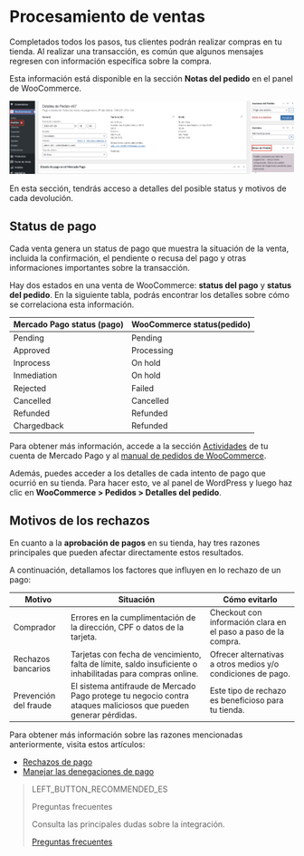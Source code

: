 # Procesamiento de ventas 

Completados todos los pasos, tus clientes podrán realizar compras en tu tienda. Al realizar una transacción, es común que algunos mensajes regresen con información específica sobre la compra. 

Esta información está disponible en la sección **Notas del pedido** en el panel de WooCommerce. 

![Notas del pedido](/images/woocomerce/es_order_Notes_03.png)

En esta sección, tendrás acceso a detalles del posible status y motivos de cada devolución.

## Status de pago

Cada venta genera un status de pago que muestra la situación de la venta, incluida la confirmación, el pendiente o recusa del pago y otras informaciones importantes sobre la transacción. 

Hay dos estados en una venta de WooCommerce: **status del pago** y **status del pedido**. En la siguiente tabla, podrás encontrar los detalles sobre cómo se correlaciona esta información.

| Mercado Pago status (pago) | WooCommerce status(pedido) |
|---|---|
| Pending | Pending |
| Approved | Processing |
| Inprocess | On hold |
| Inmediation | On hold|
| Rejected | Failed |
| Cancelled | Cancelled |
| Refunded | Refunded |
| Chargedback| Refunded|

Para obtener más información, accede a la sección [Actividades](https://www.mercadopago[FAKER][URL][DOMAIN]/activities) de tu cuenta de Mercado Pago y al [manual de pedidos de WooCommerce](https://docs.woocommerce.com/document/gestion-de-pedidos/).

Además, puedes acceder a los detalles de cada intento de pago que ocurrió en su tienda. Para hacer esto, ve al panel de WordPress y luego haz clic en **WooCommerce > Pedidos > Detalles del pedido**.

## Motivos de los rechazos

En cuanto a la **aprobación de pagos** en su tienda, hay tres razones principales que pueden afectar directamente estos resultados. 

A continuación, detallamos los factores que influyen en lo rechazo de un pago:

| Motivo | Situación | Cómo evitarlo |
|---|---|---|
| Comprador | Errores en la cumplimentación de la dirección, CPF o datos de la tarjeta. | Checkout con información clara en el paso a paso de la compra. |
| Rechazos bancarios | Tarjetas con fecha de vencimiento, falta de límite, saldo insuficiente o inhabilitadas para compras online.| Ofrecer alternativas a otros medios y/o condiciones de pago.|
| Prevención del fraude | El sistema antifraude de Mercado Pago protege tu negocio contra ataques maliciosos que pueden generar pérdidas.| Este tipo de rechazo es beneficioso para tu tienda. |

Para obtener más información sobre las razones mencionadas anteriormente, visita estos artículos:

* [Rechazos de pago](https://conteudo.mercadopago.com.br/entenda-como-funcionam-as-recusas-de-aprovacao-de-pagamentos-no-mercado-pago) 
* [Manejar las denegaciones de pago](https://conteudo.mercadopago.com.br/como-lidar-com-as-recusas-de-pagamento-do-cartao-de-credito-no-seu-e-commerce)

> LEFT_BUTTON_RECOMMENDED_ES
>
> Preguntas frecuentes
>
> Consulta las principales dudas sobre la integración.
>
> [Preguntas frecuentes](https://www.mercadopago[FAKER][URL][DOMAIN]/developers/es/guides/plugins/woocommerce/faq)